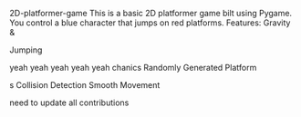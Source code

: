 


 2D-platformer-game
This is a basic 2D platformer game 
bilt using Pygame. You control a blue 
character that jumps on red platforms.
Features: Gravity &amp;

Jumping

yeah yeah yeah yeah yeah
chanics Randomly Generated Platform


s Collision Detection  Smooth Movement




need  to update all contributions 



 